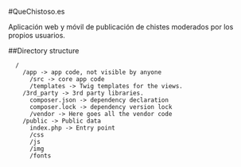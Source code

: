 #QueChistoso.es

Aplicación web y móvil de publicación de chistes moderados por los propios usuarios.

##Directory structure

```
  /
    /app -> app code, not visible by anyone
      /src -> core app code
      /templates -> Twig templates for the views.
    /3rd_party -> 3rd party libraries.
      composer.json -> dependency declaration
      composer.lock -> dependency version lock
      /vendor -> Here goes all the vendor code
    /public -> Public data
      index.php -> Entry point
      /css
      /js
      /img
      /fonts
```
